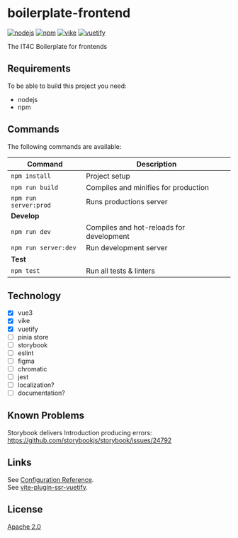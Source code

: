 # boilerplate-frontend
[![nodejs][badge-nodejs-img]][badge-nodejs-href]
[![npm][badge-npm-img]][badge-npm-href]
[![vike][badge-vike-img]][badge-vike-href]
[![vuetify][badge-vuetify-img]][badge-vuetify-href]

The IT4C Boilerplate for frontends

## Requirements

To be able to build this project you need:
- nodejs
- npm

## Commands

The following commands are available:

<!--
| Command                   | Description                              |
|---------------------------|------------------------------------------|
| `npm install`             | Project setup                            |
| `npm run build`           | Compiles and minifies for production     |
| **Develop**               |                                          |
| `npm run dev`             | Compiles and hot-reloads for development |
| `npm run preview`         | Run production preview                   |
| **Test**                  |                                          |
| `npm run lint`            | Runs all linters                         |
| `npm test`                | Run all tests & linters                  |
| **Storybook**             |                                          |
| `npm run storybook`       | Run Storybook                            |
| `npm run build:storybook` | Build static storybook                   |
-->
| Command                   | Description                              |
|---------------------------|------------------------------------------|
| `npm install`             | Project setup                            |
| `npm run build`           | Compiles and minifies for production     |
| `npm run server:prod`     | Runs productions server                  |
| **Develop**               |                                          |
| `npm run dev`             | Compiles and hot-reloads for development |
| `npm run server:dev`      | Run development server                   |
| **Test**                  |                                          |
| `npm test`                | Run all tests & linters                  |

## Technology

- [x] vue3
- [x] vike
- [x] vuetify
- [ ] pinia store
- [ ] storybook
- [ ] eslint
- [ ] figma
- [ ] chromatic
- [ ] jest
- [ ] localization?
- [ ] documentation?

## Known Problems

Storybook delivers Introduction producing errors: https://github.com/storybookjs/storybook/issues/24792

## Links

See [Configuration Reference](https://vitejs.dev/config/).\
See [vite-plugin-ssr-vuetify](https://github.com/brillout/vite-plugin-ssr-vuetify).

## License

[Apache 2.0](./LICENSE)

<!-- Badges -->
[badge-nodejs-img]: https://img.shields.io/badge/nodejs-%3E%3D20.5.0-blue
[badge-nodejs-href]:  https://nodejs.org/

[badge-npm-img]: https://img.shields.io/badge/npm-latest-blue
[badge-npm-href]: https://www.npmjs.com/package/npm

[badge-vike-img]: https://img.shields.io/badge/dynamic/json?url=https%3A%2F%2Fraw.githubusercontent.com%2FIT4Change%2Fboilerplate-frontend%2Fmaster%2Fpackage.json&query=dependencies.vike&label=vike&color=green
[badge-vike-href]: https://vike.dev/

[badge-vuetify-img]: https://img.shields.io/badge/dynamic/json?url=https%3A%2F%2Fraw.githubusercontent.com%2FIT4Change%2Fboilerplate-frontend%2Fmaster%2Fpackage.json&query=dependencies.vuetify&label=vuetify&color=green
[badge-vuetify-href]: https://vuetifyjs.com/

[badge-storybook-img]: https://img.shields.io/badge/dynamic/json?url=https%3A%2F%2Fraw.githubusercontent.com%2FIT4Change%2Fboilerplate-frontend%2Fmaster%2Fpackage.json&query=devDependencies.storybook&label=storybook&color=green
[badge-storybook-href]: https://storybook.js.org/
